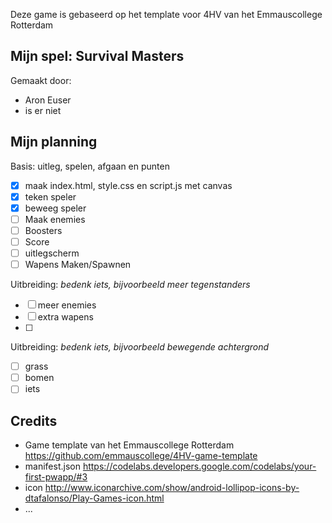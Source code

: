 Deze game is gebaseerd op het template voor 4HV van het Emmauscollege Rotterdam

## Mijn spel: Survival Masters
Gemaakt door:
- Aron Euser
- is er niet

## Mijn planning

Basis: uitleg, spelen, afgaan en punten
- [x] maak index.html, style.css en script.js met canvas
- [x] teken speler
- [x] beweeg speler
- [ ] Maak enemies
- [ ] Boosters
- [ ] Score
- [ ] uitlegscherm
- [ ] Wapens Maken/Spawnen

Uitbreiding: *bedenk iets, bijvoorbeeld meer tegenstanders*
- [ ] meer enemies
- [ ] extra wapens
- [ ] 
Uitbreiding: *bedenk iets, bijvoorbeeld bewegende achtergrond*
- [ ] grass
- [ ] bomen
- [ ] iets

## Credits
- Game template van het Emmauscollege Rotterdam https://github.com/emmauscollege/4HV-game-template
- manifest.json https://codelabs.developers.google.com/codelabs/your-first-pwapp/#3
- icon http://www.iconarchive.com/show/android-lollipop-icons-by-dtafalonso/Play-Games-icon.html
- ...
